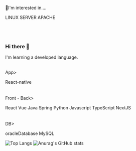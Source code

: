
👀I'm interested in....

LINUX SERVER APACHE 
<br><br><br><br>
### Hi there 👋

I'm learning a developed language.

<br>
App>

React-native
<br><br><br>
Front - Back>

React Vue Java Spring Python Javascript TypeScript NextJS
<br><br><br>
DB>

oracleDatabase MySQL

![Top Langs](https://github-readme-stats.vercel.app/api/top-langs/?username=myungke414&layout=compact&theme=shades-of-purple)
![Anurag's GitHub stats](https://github-readme-stats.vercel.app/api?username=myungke414&show_icons=true&theme=buefy)



<!--
**myungke414/myungke414** is a ✨ _special_ ✨ repository because its `README.md` (this file) appears on your GitHub profile.

Here are some ideas to get you started:

- 🔭 I’m currently working on ...
- 🌱 I’m currently learning ...
- 👯 I’m looking to collaborate on ...
- 🤔 I’m looking for help with ...
- 💬 Ask me about ...
- 📫 How to reach me: ...
- 😄 Pronouns: ...
- ⚡ Fun fact: ...
-->
